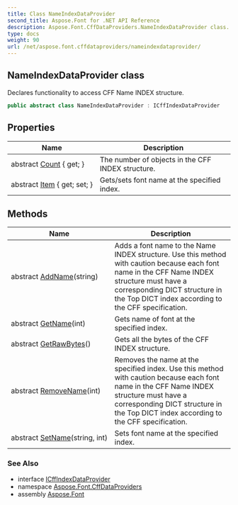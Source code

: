 ```yaml
---
title: Class NameIndexDataProvider
second_title: Aspose.Font for .NET API Reference
description: Aspose.Font.CffDataProviders.NameIndexDataProvider class. Declares functionality to access CFF Name INDEX structure
type: docs
weight: 90
url: /net/aspose.font.cffdataproviders/nameindexdataprovider/
---
```

## NameIndexDataProvider class

Declares functionality to access CFF Name INDEX structure.

```csharp
public abstract class NameIndexDataProvider : ICffIndexDataProvider
```

## Properties

| Name | Description |
| --- | --- |
| abstract [Count](../../aspose.font.cffdataproviders/nameindexdataprovider/count/) { get; } | The number of objects in the CFF INDEX structure. |
| abstract [Item](../../aspose.font.cffdataproviders/nameindexdataprovider/item/) { get; set; } | Gets/sets font name at the specified index. |

## Methods

| Name | Description |
| --- | --- |
| abstract [AddName](../../aspose.font.cffdataproviders/nameindexdataprovider/addname/)(string) | Adds a font name to the Name INDEX structure. Use this method with caution because each font name in the CFF Name INDEX structure must have a corresponding DICT structure in the Top DICT index according to the CFF specification. |
| abstract [GetName](../../aspose.font.cffdataproviders/nameindexdataprovider/getname/)(int) | Gets name of font at the specified index. |
| abstract [GetRawBytes](../../aspose.font.cffdataproviders/nameindexdataprovider/getrawbytes/)() | Gets all the bytes of the CFF INDEX structure. |
| abstract [RemoveName](../../aspose.font.cffdataproviders/nameindexdataprovider/removename/)(int) | Removes the name at the specified index. Use this method with caution because each font name in the CFF Name INDEX structure must have a corresponding DICT structure in the Top DICT index according to the CFF specification. |
| abstract [SetName](../../aspose.font.cffdataproviders/nameindexdataprovider/setname/)(string, int) | Sets font name at the specified index. |

### See Also

* interface [ICffIndexDataProvider](../icffindexdataprovider/)
* namespace [Aspose.Font.CffDataProviders](../../aspose.font.cffdataproviders/)
* assembly [Aspose.Font](../../)


